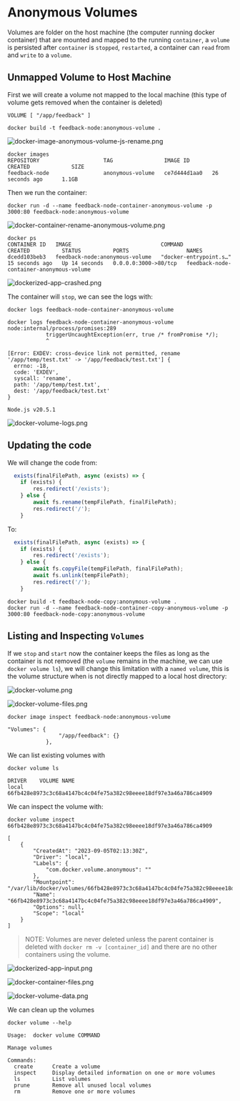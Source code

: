 # Anonymous Volumes

Volumes are folder on the host machine (the computer running docker container) that are mounted and mapped
to the running `container`, a `volume` is persisted after `container` is `stopped`, `restarted`, a container can
`read` from and `write` to a `volume`.

## Unmapped Volume to Host Machine

First we will create a volume not mapped to the local machine (this type of volume gets removed when the container 
is deleted)

`VOLUME [ "/app/feedback" ]`

```shell
docker build -t feedback-node:anonymous-volume .
```

![docker-image-anonymous-volume-js-rename.png](docker-image-anonymous-volume-js-rename.png)

```shell-output
docker images
REPOSITORY                    TAG                IMAGE ID       CREATED             SIZE
feedback-node                 anonymous-volume   ce7d444d1aa0   26 seconds ago      1.1GB
```


Then we run the container:

```shell
docker run -d --name feedback-node-container-anonymous-volume -p 3000:80 feedback-node:anonymous-volume
```

![docker-container-rename-anonymous-volume.png](docker-container-rename-anonymous-volume.png)

```shell-output
docker ps 
CONTAINER ID   IMAGE                            COMMAND                  CREATED          STATUS          PORTS                  NAMES
dcedd103beb3   feedback-node:anonymous-volume   "docker-entrypoint.s…"   15 seconds ago   Up 14 seconds   0.0.0.0:3000->80/tcp   feedback-node-container-anonymous-volume
```

![dockerized-app-crashed.png](dockerized-app-crashed.png)

The container will `stop`, we can see the logs with:

```shell
docker logs feedback-node-container-anonymous-volume
```

```shell-output
docker logs feedback-node-container-anonymous-volume                                                   
node:internal/process/promises:289
            triggerUncaughtException(err, true /* fromPromise */);
            ^

[Error: EXDEV: cross-device link not permitted, rename '/app/temp/test.txt' -> '/app/feedback/test.txt'] {
  errno: -18,
  code: 'EXDEV',
  syscall: 'rename',
  path: '/app/temp/test.txt',
  dest: '/app/feedback/test.txt'
}

Node.js v20.5.1

```

![docker-volume-logs.png](docker-volume-logs.png)

## Updating the code

We will change the code from:
```js
  exists(finalFilePath, async (exists) => {
    if (exists) {
        res.redirect('/exists');
    } else {
        await fs.rename(tempFilePath, finalFilePath);
        res.redirect('/');
    }
```
    
To:

```js
  exists(finalFilePath, async (exists) => {
    if (exists) {
        res.redirect('/exists');
    } else {
        await fs.copyFile(tempFilePath, finalFilePath);
        await fs.unlink(tempFilePath);
        res.redirect('/');
    }
```

```shell
docker build -t feedback-node-copy:anonymous-volume .
docker run -d --name feedback-node-container-copy-anonymous-volume -p 3000:80 feedback-node-copy:anonymous-volume
```

## Listing and Inspecting `Volumes`

If we `stop` and `start` now the container keeps the files as long as the container is not removed
(the `volume` remains in the machine, we can use `docker volume ls`), we will change this
limitation with a `named volume`, this is the volume structure when is not directly mapped to a local host directory:

![docker-volume.png](docker-volume.png)

![docker-volume-files.png](docker-volume-files.png)

```shell
docker image inspect feedback-node:anonymous-volume
```

```shell-output
"Volumes": {
                "/app/feedback": {}
            },
```

We can list existing volumes with
```shell
docker volume ls
```

```shell-output
DRIVER    VOLUME NAME
local     66fb428e8973c3c68a4147bc4c04fe75a382c98eeee18df97e3a46a786ca4909
```

We can inspect the volume with:

```shell
docker volume inspect 66fb428e8973c3c68a4147bc4c04fe75a382c98eeee18df97e3a46a786ca4909
```

```shell-output
[
    {
        "CreatedAt": "2023-09-05T02:13:30Z",
        "Driver": "local",
        "Labels": {
            "com.docker.volume.anonymous": ""
        },
        "Mountpoint": "/var/lib/docker/volumes/66fb428e8973c3c68a4147bc4c04fe75a382c98eeee18df97e3a46a786ca4909/_data",
        "Name": "66fb428e8973c3c68a4147bc4c04fe75a382c98eeee18df97e3a46a786ca4909",
        "Options": null,
        "Scope": "local"
    }
]

```

> NOTE: Volumes are never deleted unless the parent container is deleted with `docker rm -v [container_id]`
> and there are no other containers using the volume.

![dockerized-app-input.png](dockerized-app-input.png)

![docker-container-files.png](docker-container-files.png)

![docker-volume-data.png](docker-volume-data.png)

We can clean up the volumes
```shell
docker volume --help
```

```shell-output
Usage:  docker volume COMMAND

Manage volumes

Commands:
  create      Create a volume
  inspect     Display detailed information on one or more volumes
  ls          List volumes
  prune       Remove all unused local volumes
  rm          Remove one or more volumes
```
